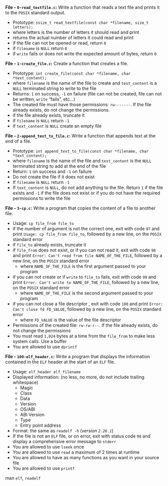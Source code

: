 **File - `0-read_textfile.c`:** Write a function that reads a text file and prints it to the  `POSIX`  standard output.

-   Prototype:  `ssize_t read_textfile(const char *filename, size_t letters);`
-   where letters is the number of letters it should read and print
-   returns the actual number of letters it could read and print
-   if the file can not be opened or read, return  `0`
-   if  `filename`  is  `NULL`  return  `0`
-   if  `write`  fails or does not write the expected amount of bytes, return  `0`

**File - `1-create_file.c`:** Create a function that creates a file.

-   Prototype:  `int create_file(const char *filename, char *text_content);`
-   where  `filename`  is the name of the file to create and  `text_content`  is a  `NULL`  terminated string to write to the file
-   Returns:  `1`  on success,  `-1`  on failure (file can not be created, file can not be written,  `write`  “fails”, etc…)
-   The created file must have those permissions:  `rw-------`. If the file already exists, do not change the permissions.
-   if the file already exists, truncate it
-   if  `filename`  is  `NULL`  return  `-1`
-   if  `text_content`  is  `NULL`  create an empty file

**File - `2-append_text_to_file.c`:** Write a function that appends text at the end of a file.

-   Prototype:  `int append_text_to_file(const char *filename, char *text_content);`
-   where  `filename`  is the name of the file and  `text_content`  is the  `NULL`  terminated string to add at the end of the file
-   Return:  `1`  on success and  `-1`  on failure
-   Do not create the file if it does not exist
-   If  `filename`  is  `NULL`  return  `-1`
-   If  `text_content`  is  `NULL`, do not add anything to the file. Return  `1`  if the file exists and  `-1`  if the file does not exist or if you do not have the required permissions to write the file

**File - `3-cp.c`:** Write a program that copies the content of a file to another file.

-   Usage:  `cp file_from file_to`
-   if the number of argument is not the correct one, exit with code  `97`  and print  `Usage: cp file_from file_to`, followed by a new line, on the  `POSIX`  standard error
-   if  `file_to`  already exists, truncate it
-   if  `file_from`  does not exist, or if you can not read it, exit with code  `98`  and print  `Error: Can't read from file NAME_OF_THE_FILE`, followed by a new line, on the  `POSIX`  standard error
    -   where  `NAME_OF_THE_FILE`  is the first argument passed to your program
-   if you can not create or if  `write`  to  `file_to`  fails, exit with code  `99`  and print  `Error: Can't write to NAME_OF_THE_FILE`, followed by a new line, on the  `POSIX`  standard error
    -   where  `NAME_OF_THE_FILE`  is the second argument passed to your program
-   if you can not close a file descriptor , exit with code  `100`  and print  `Error: Can't close fd FD_VALUE`, followed by a new line, on the  `POSIX`  standard error
    -   where  `FD_VALUE`  is the value of the file descriptor
-   Permissions of the created file:  `rw-rw-r--`. If the file already exists, do not change the permissions
-   You must read  `1,024`  bytes at a time from the  `file_from`  to make less system calls. Use a buffer
-   You are allowed to use  `dprintf`

**File  - `100-elf_header.c`:** Write a program that displays the information contained in the  `ELF`  header at the start of an  `ELF`  file.

-   Usage:  `elf_header elf_filename`
-   Displayed information: (no less, no more, do not include trailing whitespace)
    -   Magic
    -   Class
    -   Data
    -   Version
    -   OS/ABI
    -   ABI Version
    -   Type
    -   Entry point address
-   Format: the same as  `readelf -h`  (_version  `2.26.1`_)
-   If the file is not an  `ELF`  file, or on error, exit with status code  `98`  and display a comprehensive error message to  `stderr`
-   You are allowed to use  `lseek`  once
-   You are allowed to use  `read`  a maximum of 2 times at runtime
-   You are allowed to have as many functions as you want in your source file
-   You are allowed to use  `printf`

man  `elf`,  `readelf`
